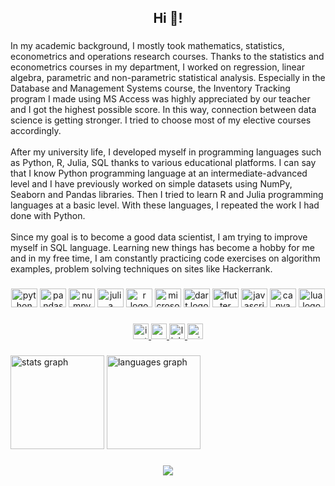 <h2 align="center">Hi 👋!</h2>

###

<p align="left">In my academic background, I mostly took mathematics, statistics, econometrics and operations research courses. Thanks to the statistics and econometrics courses in my department, I worked on regression, linear algebra, parametric and non-parametric statistical analysis. Especially in the Database and Management Systems course, the Inventory Tracking program I made using MS Access was highly appreciated by our teacher and I got the highest possible score. In this way, connection between data science is getting stronger. I tried to choose most of my elective courses accordingly.<br><br>After my university life, I developed myself in programming languages such as Python, R, Julia, SQL thanks to various educational platforms. I can say that I know Python programming language at an intermediate-advanced level and I have previously worked on simple datasets using NumPy, Seaborn and Pandas libraries. Then I tried to learn R and Julia programming languages at a basic level. With these languages, I repeated the work I had done with Python.<br><br>Since my goal is to become a good data scientist, I am trying to improve myself in SQL language. Learning new things has become a hobby for me and in my free time, I am constantly practicing code exercises on algorithm examples, problem solving techniques on sites like Hackerrank.</p>

###

<p align="left"></p>

###

<div align="center">
  <img src="https://cdn.jsdelivr.net/gh/devicons/devicon/icons/python/python-original.svg" height="30" width="42" alt="python logo"  />
  <img src="https://cdn.jsdelivr.net/gh/devicons/devicon/icons/pandas/pandas-original.svg" height="30" width="42" alt="pandas logo"  />
  <img src="https://cdn.jsdelivr.net/gh/devicons/devicon/icons/numpy/numpy-original.svg" height="30" width="42" alt="numpy logo"  />
  <img src="https://cdn.jsdelivr.net/gh/devicons/devicon/icons/julia/julia-original.svg" height="30" width="42" alt="julia logo"  />
  <img src="https://cdn.jsdelivr.net/gh/devicons/devicon/icons/r/r-original.svg" height="30" width="42" alt="r logo"  />
  <img src="https://cdn.jsdelivr.net/gh/devicons/devicon/icons/microsoftsqlserver/microsoftsqlserver-plain.svg" height="30" width="42" alt="microsoftsqlserver logo"  />
  <img src="https://cdn.jsdelivr.net/gh/devicons/devicon/icons/dart/dart-original.svg" height="30" width="42" alt="dart logo"  />
  <img src="https://cdn.jsdelivr.net/gh/devicons/devicon/icons/flutter/flutter-original.svg" height="30" width="42" alt="flutter logo"  />
  <img src="https://cdn.jsdelivr.net/gh/devicons/devicon/icons/javascript/javascript-original.svg" height="30" width="42" alt="javascript logo"  />
  <img src="https://cdn.jsdelivr.net/gh/devicons/devicon/icons/canva/canva-original.svg" height="30" width="42" alt="canva logo"  />
  <img src="https://cdn.jsdelivr.net/gh/devicons/devicon/icons/lua/lua-original.svg" height="30" width="42" alt="lua logo"  />
</div>

###

<p align="left"></p>

###

<div align="center">
  <a href="https://www.instagram.com/bilgeeeyoruk/" target="_blank">
    <img src="https://img.shields.io/static/v1?message=Instagram&logo=instagram&label=&color=E4405F&logoColor=white&labelColor=&style=flat" height="25" alt="instagram logo"  />
  </a>
  <a href="kisisel.bilgeeyoruk@gmail.com" target="_blank">
    <img src="https://img.shields.io/static/v1?message=Gmail&logo=gmail&label=&color=D14836&logoColor=white&labelColor=&style=flat" height="25" alt="gmail logo"  />
  </a>
  <a href="https://www.linkedin.com/in/sami-bilgehan-yoruk/" target="_blank">
    <img src="https://img.shields.io/static/v1?message=LinkedIn&logo=linkedin&label=&color=0077B5&logoColor=white&labelColor=&style=flat" height="25" alt="linkedin logo"  />
  </a>
  <a href="codellsby@outlook.com" target="_blank">
    <img src="https://img.shields.io/static/v1?message=Outlook&logo=microsoft-outlook&label=&color=0078D4&logoColor=white&labelColor=&style=flat" height="25" alt="microsoft-outlook logo"  />
  </a>
</div>

###

<p align="left"></p>

###

<div align="left">
  <img src="https://github-readme-stats.vercel.app/api?hide_title=false&hide_rank=false&show_icons=true&include_all_commits=true&count_private=true&disable_animations=false&theme=gotham&locale=en&hide_border=false&username=Codellsby" height="150" alt="stats graph"  />
  <img src="https://github-readme-stats.vercel.app/api/top-langs?locale=en&hide_title=false&layout=compact&card_width=320&langs_count=5&theme=gotham&hide_border=false&username=Codellsby" height="150" alt="languages graph"  />
</div>

###

<p align="left"></p>

###

###

<p align="left"></p>

###

<div align="center">
  <img src="https://profile-counter.glitch.me/Codellsby/count.svg?"  />
</div>

###
